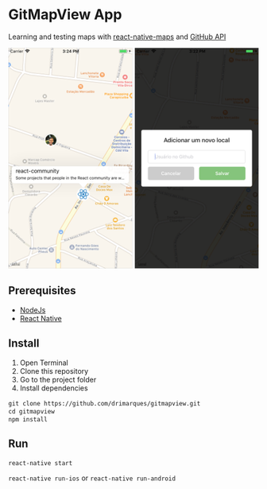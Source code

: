 # GitMapView App

Learning and testing maps with [react-native-maps](https://github.com/react-community/react-native-maps) and [GitHub API](https://developer.github.com/)

<img src="screenshot-demo.png" width="650">

## Prerequisites

- [NodeJs](https://nodejs.org/en/)
- [React Native](https://facebook.github.io/react-native/docs/getting-started.html)

## Install

1. Open Terminal
2. Clone this repository
3. Go to the project folder
4. Install dependencies
```
git clone https://github.com/drimarques/gitmapview.git
cd gitmapview
npm install
```

## Run

`react-native start`

`react-native run-ios` or `react-native run-android`
